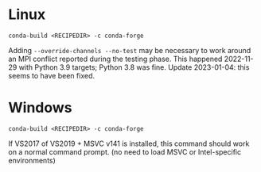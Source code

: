 # Linux

`conda-build <RECIPEDIR> -c conda-forge`

Adding `--override-channels --no-test` may be necessary to work around an MPI
conflict reported during the testing phase. This happened 2022-11-29 with
Python 3.9 targets; Python 3.8 was fine. Update 2023-01-04: this seems to have
been fixed.

# Windows

`conda-build <RECIPEDIR> -c conda-forge`

If VS2017 of VS2019 + MSVC v141 is installed, this command should work on a
normal command prompt. (no need to load MSVC or Intel-specific environments)